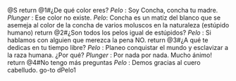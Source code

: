 @S
return
@1#¿De qué color eres?
_Pelo_ : Soy Concha, concha tu madre.
_Plunger_ : Ese color no existe.
_Pelo_: Concha es un matiz del blanco que se asemeja al color de la concha de varios moluscos en la naturaleza (estúpido humano)
return
@2#¿Son todos los pelos igual de estúpidos?
_Pelo_ : Si hablamos con alguien que merezca la pena NO.
return
@3#¿A qué te dedicas en tu tiempo libre?
_Pelo_ : Planeo conquistar el mundo y esclavizar a la raza humana. ¿Por qué?
_Plunger_ : Por nada por nada. Mucho ánimo!
return
@4#No tengo más preguntas
_Pelo_ : Demos gracias al cuero cabelludo.
go-to dPelo1